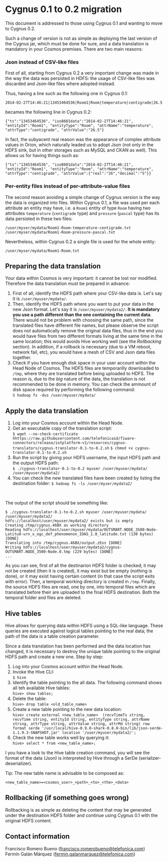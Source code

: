 # Cygnus 0.1 to 0.2 migration

This document is addressed to those using Cygnus 0.1 and wanting to move to Cygnus 0.2.

Such a change of version is not as simple as deploying the last version of the Cygnus jar, which must be done for sure, and a data translation is mandatory in your Cosmos premises. There are two main reasons:

### Json instead of CSV-like files

First of all, starting from Cygnus 0.2 a very important change was made in the way the data was persisted in HDFS: the usage of CSV-like files was discarded and Json-like files where adopted instead.

Thus, having a line such as the following one in Cygnus 0.1:

    2014-02-27T14:46:21|13453464536|Room1|Room|temperature|centigrade|26.5

becames the following line in Cygnus 0.2:

    {"ts":"13453464536", "iso8601data":"2014-02-27T14:46:21", "entityId":"Room1", "entityType":"Room", "attrName":"temperature", "attrType":"centigrade", "attrValue":"26.5"}

In fact, the subyacent real reason was the appearance of complex attribute values in Orion, which naturally leaded us to adopt Json (not only in the HDFS sink, but in other storages such as MySQL and CKAN as well). This allows us for having things such as:

    {"ts":"13453464536", "iso8601data":"2014-02-27T14:46:21", "entityId":"Room1", "entityType":"Room", "attrName":"temperature", "attrType":"centigrade", "attrValue":{"real":"26","decimal":"5"}}

### Per-entity files instead of per-attribute-value files

The second reason avoiding a simple change of Cygnus version is the way the data is organized into files. Within Cygnus 0.1, a file was used per each attribute an entity may have, i.e. a `Room1`  entity of type `Room` having two attributes `temperature` (`centigrade` type) and `pressure` (`pascal` type) has its data persisted in these two files:

    /user/myser/mydata/Room1-Room-temperature-centigrade.txt
    /user/myser/mydata/Room1-Room-pressure-pascal.txt

Nevertheless, within Cygnus 0.2 a single file is used for the whole entity:

    /user/myser/mydata/Room1-Room.txt 

## Preparing the data translation

Your data within Cosmos is very important: it cannot be lost nor modified. Therefore the data translation must be prepared in advance:

1. First of all, identify the HDFS path where your CSV-like data is. Let's say it is `/user/myuser/mydata/`. 
2. Then, identify the HDFS path where you want to put your data in the new Json format. Let's say it is `/user/myuser/mydata2/`. <b>It is mandatory you use a path different than the one containing the current data</b>. There would not be problem with choosing the same path, since the translated files have different file names, but please observe the script does not automatically remove the original data files, thus in the end you would have files from two different formats living at the same time in the same location; this would avoids Hive working well (see the <i>Rollbacking</i> section). In addition, if a rollback is necessary (due to a VM reboot, network fail, etc), you would have a mesh of CSV and Json data files together.
3. Check if you have enough disk space in your user account within the Head Node of Cosmos. The HDFS files are temporarilly downloaded to `/tmp`, where they are translated before being uploaded to HDFS. The reason is, due to the <i>big</i> nature of the data, the translation is not recommended to be done in memory. You can check the ammount of disk space required by performing the following command:<br>
`S hadoop fs -dus /user/myuser/mydata/`  

## Apply the data translation

1. Log into your Cosmos account within the Head Node.
2. Get an executable copy of the translation script:<br>
`$ wget --no-check-certificate hhttps://raw.githubusercontent.com/telefonicaid/fiware-connectors/release/iotplatform-v1/resources/cygnus-translators/cygnus-translator-0.1-to-0.2.sh`
`$ chmod +x cygnus-translator-0.1-to-0.2.sh`
3. Run the script by giving your HDFS username, the input HDFS path and the output HDFS path:<br>
`$ ./cygnus-translator-0.1-to-0.2 myuser /user/myuser/mydata/ /user/myuser/mydata2/`
4. You can check the new translated files have been created by listing the destination folder:
`$ hadoop fs -ls /user/myser/mydata2/`
<br>

The output of the script should be something like:

    $ ./cygnus-translator-0.1-to-0.2.sh myuser /user/myuser/mydata/ /user/myuser/mydata2/
    hdfs://localhost/user/myuser/mydata2/ exists but is empty
    Creating /tmp/cygnus.46BX as working directory
    Reading hdfs://localhost/user/myuser/mydata/OUTSMART.NODE_3500-Node-Latitud-urn_x_ogc_def_phenomenon_IDAS_1.0_latitude.txt (130 bytes) [DONE]
    Translating into /tmp/cygnus.46BX/output.zExs [DONE]
    Writing hdfs://localhost/user/myuser/mydata2/cygnus-OUTSMART.NODE_3500-Node.0.tmp (229 bytes) [DONE]
    ...

As you can see, first of all the destinarion HDFS folder is checked; it may not be created (then it is created), it may exist but be empty (nothing is done), or it may exist having certain content (in that case the script exits with error). Then, a temporal working directory is created in `/tmp`. Finally, the source HDFS files are read, one by one, into temporal files which are translated before their are uploaded to the final HDFS destination. Both the temporal folder and files are deleted.

## Hive tables

Hive allows for querying data within HDFS using a SQL-like language. These queries are executed against logical tables pointing to the real data; the path of the data is a table creation parameter.

Since a data translation has been performed and the data location has changed, it is necessary to destroy the unique table pointing to the original HDFS path and create a new one. Step by step:

1. Log into your Cosmos account within the Head Node.
2. Invoke the Hive CLI:<br>
`$ hive`
3. Identify the table pointing to the all data. The following command shows all teh available Hive tables:<br>
`hive> show tables;`
4. Delete the table:<br>
`hive> drop table <old_table_name>`
5. Create a new table pointing to the new data location:<br>
`hive> create external <new_table_name>  (recvTimeTs string, recvTime string, entityId string, entityType string, attrName string, attrType string, attrValue string, attrMd string) row format serde '/usr/local/hive-0.9.0-shark-0.8.0-bin/lib/json-serde-1.1.9.3-SNAPSHOT.jar' location '/user/myuser/mydata2/';`
6. Check the new table works well by querying it:<br>
`hive> select * from <new_table_name>;`

I you have a look to the Hive table creation command, you will see the format of the data (Json) is interpreted by Hive through a SerDe (serializer-deserializer).

Tip: The new table name is advisable to be composed as:

    <new_table_name>=<cosmos_user>_<path>_<to>_<the>_<data>

## Rollbacking (if something goes wrong)

Rollbacking is as simple as deleting the content that may be generated under the destination HDFS folder and continue using Cygnus 0.1 with the original HDFS content. 

## Contact information

Francisco Romero Bueno (francisco.romerobueno@telefonica.com)
<br>
Fermín Galán Márquez (fermin.galanmarquez@telefonica.com)